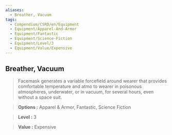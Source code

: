 ```yaml
---
aliases:
  - Breather, Vacuum
tags:
  - Compendium/CSRD/en/Equipment
  - Equipment/Apparel-And-Armor
  - Equipment/Fantastic
  - Equipment/Science-Fiction
  - Equipment/Level/3
  - Equipment/Value/Expensive
---
```

    
      
## Breather, Vacuum      
      
>Facemask generates a variable forcefield around wearer that provides comfortable temperature and atmo to wearer in poisonous atmospheres, underwater, or in vacuum, for several hours, even without a space suit.      
> **Options :** Apparel & Armor, Fantastic, Science Fiction      
> **Level :** 3      
> **Value :** Expensive
